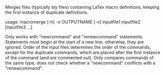 Merges files (typically sty files) containing LaTex macro definitions, keeping the first instance of duplicate definitions. 

usage: macromerge [-h] -o OUTPUTNAME [-v] inputfile1 inputfile2 [inputfile3 ...]

Only works with "newcommand" and "renewcommand" statements.
Statements must begin at the start of a new line; otherwise, they are ignored.
Order of the input files determines the order of the commands, except for the duplicate commands, which are placed after the first instance of the command (and are commented out).
Only compares commands of the same type; does not check whether a "newcommand" conflicts with a "renewcommand".
